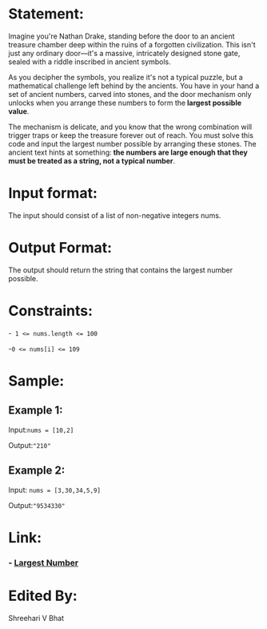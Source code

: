 # Statement:
Imagine you're Nathan Drake, standing before the door to an ancient treasure chamber deep within the ruins of a forgotten civilization. This isn't just any ordinary door—it's a massive, intricately designed stone gate, sealed with a riddle inscribed in ancient symbols.

As you decipher the symbols, you realize it's not a typical puzzle, but a mathematical challenge left behind by the ancients. You have in your hand a set of ancient numbers, carved into stones, and the door mechanism only unlocks when you arrange these numbers to form the<b> largest possible value</b>.

The mechanism is delicate, and you know that the wrong combination will trigger traps or keep the treasure forever out of reach. You must solve this code and input the largest number possible by arranging these stones. The ancient text hints at something:<b> the numbers are large enough that they must be treated as a string, not a typical number</b>.


# Input format:
The input should consist of a  list of non-negative integers nums.<br>

# Output Format:
The output should return the string that contains the largest number possible.<br>

# Constraints:
-`` 1 <= nums.length <= 100``

-``0 <= nums[i] <= 109``

# Sample:
## Example 1:

Input:``nums = [10,2]``

Output:``"210"``

## Example 2:

Input: ``nums = [3,30,34,5,9]``

Output:``"9534330"``
 

# Link:
<h3>
- <a href="https://leetcode.com/problems/unique-email-addresses/description/](https://leetcode.com/problems/largest-number/description/?envType=problem-list-v2&envId=sorting&difficulty=MEDIUM">Largest Number</a><br>

</h3>

# Edited By:
Shreehari V Bhat

